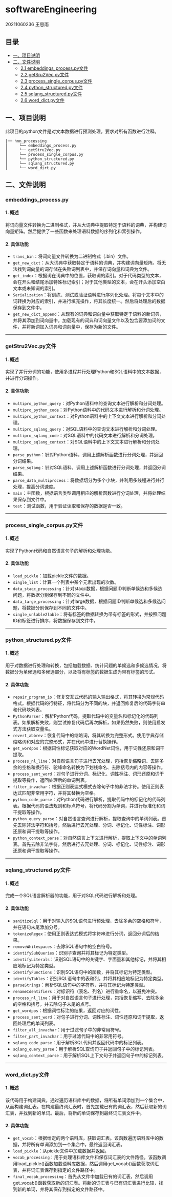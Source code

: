 
# softwareEngineering
20211060236 王思雨

## 目录

- [一、项目说明](#一项目框架)
- [二、文件说明](#二文件说明)
  - [2.1 embeddings_process.py文件](#embeddings_processpy文件)
  - [2.2 getSru2Vec.py文件](#getStru2Vecpy文件)
  - [2.3 process_single_corpus.py文件](#process_single_corpuspy文件)
  - [2.4 python_structured.py文件](#python_structuredpy文件)
  - [2.5 sqlang_structured.py文件](#sqlang_structuredpy文件)
  - [2.6 word_dict.py文件](#word_dictpy文件)

## 一、项目说明

此项目的python文件是对文本数据进行预测处理。要求对所有函数进行注释。
```
|── hnn_processing  
│     └── embeddings_process.py  
│     └── getStru2Vec.py
│     └── process_single_corpus.py
│     └── python_structured.py
│     └── sqlang_structured.py
│     └── word_dirt.py
```


## 二、文件说明

### embeddings_process.py 

#### 1. 概述
将词向量文件转换为二进制格式，并从大词典中提取特定于语料的词典，并构建词向量矩阵。然后提供了一些函数来处理语料数据的序列化和索引操作。

#### 2. 具体功能
- `trans_bin`：将词向量文件转换为二进制格式（.bin）文件。
- `get_new_dict`：从大词典中获取特定于语料的词典，并构建词向量矩阵。将无法找到词向量的词存储在失败词列表中，并保存词向量和词典为文件。
- `get_index`：根据词在词典中的位置，获取词的索引。对于代码类型的文本，会在开头和结尾添加特殊标记索引；对于其他类型的文本，会在开头添加空白文本或未知词的索引。
- `Serialization`：将训练、测试或验证语料进行序列化处理。将每个文本中的词转换为对应的索引，并进行填充操作，将其长度统一。然后将处理后的数据保存到文件中。
- `get_new_dict_append`：从现有的词典和词向量中获取特定于语料的新词典，并将其添加到词向量中。加载现有的词典和词向量文件以及包含要添加词的文件，并将新词加入词典和词向量中，保存为新的文件。
---
### getStru2Vec.py文件

#### 1. 概述
实现了并行分词的功能，使用多进程并行处理Python和SQL语料中的文本数据，并进行分词操作。

#### 2. 具体功能
- `multipro_python_query`：对Python语料中的查询文本进行解析和分词处理。
- `multipro_python_code`：对Python语料中的代码文本进行解析和分词处理。
- `multipro_python_context`：对Python语料中的上下文文本进行解析和分词处理。
- `multipro_sqlang_query`：对SQL语料中的查询文本进行解析和分词处理。
- `multipro_sqlang_code`：对SQL语料中的代码文本进行解析和分词处理。
- `multipro_sqlang_context`：对SQL语料中的上下文文本进行解析和分词处理。
- `parse_python`：针对Python语料，调用上述解析函数进行分词处理，并返回分词结果。
- `parse_sqlang`：针对SQL语料，调用上述解析函数进行分词处理，并返回分词结果。
- `parse_data_multiprocess`：将数据切分为多个小块，并利用多线程进行并行处理，提高分词速度。
- `main`：主函数，根据语言类型调用相应的解析函数进行分词处理，并将处理结果保存到文件中。
- `test`：测试函数，用于验证读取和保存的数据是否一致。
---
### process_single_corpus.py文件

#### 1. 概述
实现了Python代码和自然语言句子的解析和处理功能。

#### 2. 具体功能
- `load_pickle`：加载pickle文件的数据。
- `single_list`：计算一个列表中某个元素出现的次数。
- `data_staqc_processing`：针对staqc数据，根据问题ID判断单候选和多候选问题，将数据分别保存到不同的文件中。
- `data_large_processing`：针对large数据，根据问题ID判断单候选和多候选问题，将数据分别保存到不同的文件中。
- `single_unlable2lable`：将有标签的数据转换为带有标签的形式，并按照问题ID和标签进行排序，将数据保存到文件中。
---

### python_structured.py文件

#### 1. 概述
用于对数据进行处理和转换，包括加载数据、统计问题的单候选和多候选情况，将数据分为单候选和多候选部分，以及将有标签的数据生成为带有标签的形式。

#### 2. 具体功能
- `repair_program_io`：修复交互式代码的输入输出格式，将其转换为常规代码格式。根据代码的行特征，将代码分为不同的块，并返回修复后的代码字符串和代码块列表。
- `PythonParser`：解析Python代码，提取代码中的变量名和标记化的代码列表。如果解析失败，则尝试修复代码后再次解析，如果仍然失败，则使用启发式方法获取变量名。
- `revert_abbrev`：恢复代码中的缩略词，将其转换为完整形式。使用字典存储缩略词和对应的完整形式，并在代码中进行替换操作。
- `get_wordpos`：根据词性标记获取对应的WordNet词性，用于词性还原和词干提取。
- `process_nl_line`：对自然语言句子进行去冗处理，包括恢复缩略词、去除多余的空格和换行符、驼峰命名转换为下划线命名、去除括号内的内容等操作。
- `process_sent_word`：对句子进行分词、标记化、词性标注、词形还原和词干提取等操作，返回处理后的单词列表。
- `filter_invachar`：根据正则表达式模式去除句子中的非法字符。使用正则表达式匹配非常用字符，并将其替换为空格。
- `python_code_parse`：对Python代码进行解析，提取代码中的标记化的代码列表。根据代码的语法规则和标点符号，将代码分割为单词，并进行标准化和词干提取等操作。
- `python_query_parse`：对自然语言查询进行解析，提取查询中的单词列表。首先去除非法字符和括号，然后进行去冗处理、分词、标记化、词性标注、词形还原和词干提取等操作。
- `python_context_parse`：对自然语言上下文进行解析，提取上下文中的单词列表。首先去除非法字符，然后进行去冗处理、分词、标记化、词性标注、词形还原和词干提取等操作。

---

### sqlang_structured.py文件

#### 1. 概述
完成一个SQL语言解析器的功能，用于对SQL代码进行解析和处理。

#### 2. 具体功能
- `sanitizeSql`：用于对输入的SQL语句进行预处理，去除多余的空格和符号，并在语句末尾添加分号。
- `tokenizeRegex`：使用正则表达式模式将字符串进行分词，返回分词后的结果。
- `removeWhitespaces`：去除SQL语句中的空白符号。
- `identifySubQueries`：识别子查询并将其标记为特定类型。
- `identifyLiterals`：识别SQL语句中的关键字、字面量和其他标记，并将其相应地标记为特定类型。
- `identifyFunctions`：识别SQL语句中的函数，并将其标记为特定类型。
- `identifyTables`：识别SQL语句中的表和列，并将其相应地标记为特定类型。
- `parseStrings`：解析SQL语句中的字符串，并将其标记为特定类型。
- `renameIdentifiers`：对标识符（表名、列名）进行重命名，以避免冲突。
- `process_nl_line`：用于对自然语言句子进行处理，包括恢复缩写、去除多余的空格和括号，并去除句子末尾的点号。
- `get_wordpos`：根据词性标注的结果，返回对应的词性。
- `process_sent_word`：对句子进行分词、词性标注、词性还原和词干提取，返回处理后的单词列表。
- `filter_all_invachar`：用于过滤句子中的非常用符号。
- `filter_part_invachar`：用于过滤代码中的非常用符号。
- `sqlang_code_parse`：用于解析SQL代码并返回代码中的标记列表。
- `sqlang_query_parse`：用于解析SQL查询句子并返回句子中的标记列表。
- `sqlang_context_parse`：用于解析SQL上下文句子并返回句子中的标记列表。

---

### word_dict.py文件

#### 1. 概述
该代码用于构建词典，通过遍历语料库中的数据，将所有单词添加到一个集合中，从而构建词汇表。在构建最终词汇表时，首先加载已有的词汇表，然后获取新的词汇表，并找到新的单词。最后，将新的单词保存到最终词汇表文件中。

#### 2. 具体功能
- `get_vocab`：根据给定的两个语料库，获取词汇表。该函数遍历语料库中的数据，并将所有单词添加到一个集合中，最终返回词汇表。
- `load_pickle`：从pickle文件中加载数据并返回。
- `vocab_processing`：用于处理语料库文件和保存词汇表的文件路径。该函数调用load_pickle()函数加载语料库数据，然后调用get_vocab()函数获取词汇表，并将词汇表保存到指定的文件路径中。
- `final_vocab_processing`：首先从文件中加载已有的词汇表，然后调用get_vocab()函数获取新的词汇表。将新的词汇表与已有词汇表进行比较，找到新的单词，并将其保存到指定的文件路径中。
